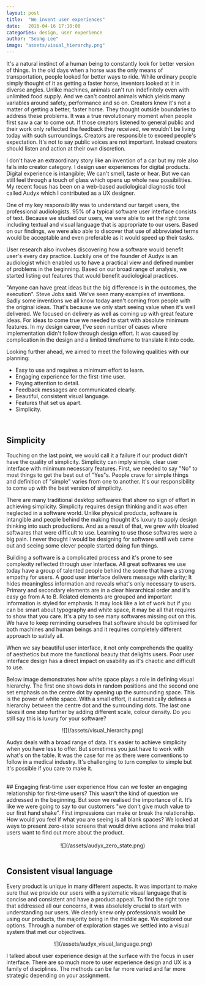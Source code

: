 ```yaml
---
layout: post
title:  "We invent user experiences"
date:   2016-04-16 17:10:00
categories: design, user experience
author: "Seong Lee"
image: "assets/visual_hierarchy.png"
---
```

It's a natural instinct of a human being to constantly look for better version of things.
In the old days when a horse was the only means of transportation, people looked for better ways to ride. While ordinary people simply thought of it as getting a faster horse, inventors looked at it in diverse angles. Unlike machines, animals can't run indefinitely even with unlimited food supply. And we can't control animals which yields many variables around safety, performance and so on. Creators knew it's not a matter of getting a better, faster horse. They thought outside boundaries to address these problems. It was a true revolutionary moment when people first saw a car to come out. If those creators listened to general public and their work only reflected the feedback they received, we wouldn't be living today with such surroundings.
Creators are responsible to exceed people's expectation. It's not to say public voices are not important. Instead creators should listen and action at their own discretion. 

I don't have an extraordinary story like an invention of a car but my role also falls into creator category.
I design user experiences for digital products. Digital experience is intangible; We can't smell, taste or hear. But we can still feel through a touch of glass which opens up whole new possibilities. My recent focus has been on a web-based audiological diagnostic tool called Audyx which I contributed as a UX designer.

One of my key responsibility was to understand our target users, the professional audiologists. 95% of a typical software user interface consists of text. Because we studied our users, we were able to set the right tone including textual and visual language that is appropriate to our users. Based on our findings, we were also able to discover that use of abbreviated terms would be acceptable and even preferable as it would speed up their tasks.

User research also involves discovering how a software would benefit user's every day practice. Luckily one of the founder of Audyx is an audiologist which enabled us to have a practical view and defined number of problems in the beginning. Based on our broad range of analysis, we started listing out features that would benefit audiological practices.

"Anyone can have great ideas but the big difference is in the outcomes, the execution". Steve Jobs said. We've seen many examples of inventions. Sadly some inventions we all know today aren't coming from people with the original ideas. That's because we only start seeing value when it's well delivered. 
We focused on delivery as well as coming up with great feature ideas. For ideas to come true we needed to start with absolute minimum features. In my design career, I've seen number of cases where implementation didn't follow through design effort. It was caused by complication in the design and a limited timeframe to translate it into code.

Looking further ahead, we aimed to meet the following qualities with our planning:

- Easy to use and requires a minimum effort to learn.
- Engaging experience for the first-time user.
- Paying attention to detail.
- Feedback messages are communicated clearly.
- Beautiful, consistent visual language.
- Features that set us apart.
- Simplicity.

<br>

## Simplicity
Touching on the last point, we would call it a failure if our product didn't have the quality of simplicity. Simplicity can imply simple, clear user interface with minimum necessary features. First, we needed to say "No" to most things to get the best out of "Yes"s. People crave for simple things and definition of "simple" varies from one to another. It's our responsibility to come up with the best version of simplicity.

There are many traditional desktop softwares that show no sign of effort in achieving simplicity. Simplicity requires design thinking and it was often neglected in a software world. Unlike physical products, software is intangible and people behind the making thought it's luxury to apply design thinking into such productions. And as a result of that, we grew with bloated softwares that were difficult to use. Learning to use those softwares were a big pain. I never thought I would be designing for software until web came out and seeing some clever people started doing fun things.

Building a software is a complicated process and it's prone to see complexity reflected through user interface. All great softwares we use today have a group of talented people behind the scene that have a strong empathy for users. A good user interface delivers message with clarity; It hides meaningless information and reveals what's only necessary to users. Primary and secondary elements are in a clear hierarchical order and it's easy go from A to B. Related elements are grouped and important information is styled for emphasis.
It may look like a lot of work but if you can be smart about typography and white space, it may be all that requires to show that you care. It's a pity to see many softwares missing out on this. We have to keep reminding ourselves that software should be optimised for both machines and human beings and it requires completely different approach to satisfy all.

When we say beautiful user interface, it not only comprehends the quality of aesthetics but more the functional beauty that delights users. Poor user interface design has a direct impact on usability as it's chaotic and difficult to use. 


Below image demonstrates how white space plays a role in defining visual hierarchy. The first one shows dots in random positions and the second one set emphasis on the centre dot by opening up the surrounding space. This is the power of white space. With a small effort, it automatically defines a hierarchy between the centre dot and the surrounding dots. The last one takes it one step further by adding different scale, colour density. Do you still say this is luxury for your software?


<div style="text-align:center" markdown="1">
![](/assets/visual_hierarchy.png)
<br>
</div>

Audyx deals with a broad range of data. It's easier to achieve simplicity when you have less to offer. But sometimes you just have to work with what's on the table. It was the case for me as there were conventions to follow in a medical industry. It's challenging to turn complex to simple but it's possible if you care to make it.

<br>
## Engaging first-time user experience
How can we foster an engaging relationship for first-time users? This wasn't the kind of question we addressed in the beginning. But soon we realised the importance of it. It’s like we were going to say to our customers "we don't give much value to our first hand shake”. First impressions can make or break the relationship. How would you feel if what you are seeing is all blank spaces? We looked at ways to present zero-state screens that would drive actions and make trial users want to find out more about the product. 


<div style="text-align:center" markdown="1">
<br>
![](/assets/audyx_zero_state.png)
<br>
<br>
</div>


## Consistent visual language
Every product is unique in many different aspects. It was important to make sure that we provide our users with a systematic visual language that is concise and consistent and have a product appeal. To find the right tone that addressed all our concerns, it was absolutely crucial to start with understanding our users. We clearly knew only professionals would be using our products, the majority being in the middle age. We explored our options. Through a number of exploration stages we settled into a visual system that met our objectives.


<div style="text-align:center" markdown="1">
![](/assets/audyx_visual_language.png)
<br>
</div>


I talked about user experience design at the surface with the focus in user interface.
There are so much more to user experience design and UX is a family of disciplines. The methods can be far more varied and far more strategic depending on your assignment.
